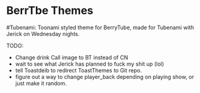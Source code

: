 BerrTbe Themes
==============

#Tubenami: Toonami styled theme for BerryTube, made for Tubenami with Jerick on Wednesday nights.

TODO:

* Change drink Call image to BT instead of CN
* wait to see what Jerick has planned to fuck my shit up (lol)
* tell Toastdeib to redirect ToastThemes to Git repo.
* figure out a way to change player_back depending on playing show, or just make it random.
